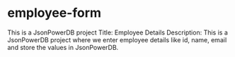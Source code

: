 # employee-form
This is a JsonPowerDB project
Title: Employee Details
Description: This is a JsonPowerDB project where we enter employee details like id, name, email and store the values in JsonPowerDB.

